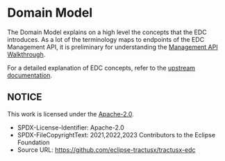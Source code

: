 # Domain Model

The Domain Model explains on a high level the concepts that the EDC introduces. As a lot of the terminology maps to
endpoints of the EDC Management API, it is preliminary for understanding the [Management API Walkthrough](management-api-walkthrough/README.md).

For a detailed explanation of EDC concepts, refer to the [upstream documentation](https://eclipse-edc.github.io/documentation/for-adopters/control-plane/).

## NOTICE

This work is licensed under the [Apache-2.0](https://www.apache.org/licenses/LICENSE-2.0).

- SPDX-License-Identifier: Apache-2.0
- SPDX-FileCopyrightText: 2021,2022,2023 Contributors to the Eclipse Foundation
- Source URL: <https://github.com/eclipse-tractusx/tractusx-edc>
